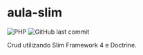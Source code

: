 # aula-slim
![PHP](https://img.shields.io/badge/python-v3.8%2B-blue)
![GitHub last commit](https://img.shields.io/github/last-commit/AzeemIdrisi/PhoneSploit-Pro?logo=github)

Crud utilizando Slim Framework 4 e Doctrine. 